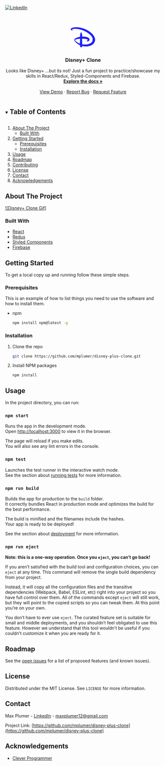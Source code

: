 
[![LinkedIn][linkedin-shield]][linkedin-url]

<br />
<p align="center">
  <a href="https://github.com/mplumer/disney-plus-clone">
    <img src="/public/images/favicon.svg" alt="Logo" width="80" height="80">
  </a>

  <h3 align="center">Disney+ Clone</h3>

  <p align="center">
    Looks like Disney+ ...but its not! Just a fun project to practice/showcase my skills in React/Redux, Styled-Components and Firebase. 
    <br />
    <a href="https://github.com/mplumer/disney-plus-clone"><strong>Explore the docs »</strong></a>
    <br />
    <br />
    <a href="https://github.com/mplumer/disney-plus-clone">View Demo</a>
    ·
    <a href="https://github.com/mplumer/disney-plus-clone/issues">Report Bug</a>
    ·
    <a href="https://github.com/mplumer/disney-plus-clone/issues">Request Feature</a>
  </p>
</p>

<!-- TABLE OF CONTENTS -->
<details open="open">
  <summary><h2 style="display: inline-block">Table of Contents</h2></summary>
  <ol>
    <li>
      <a href="#about-the-project">About The Project</a>
      <ul>
        <li><a href="#built-with">Built With</a></li>
      </ul>
    </li>
    <li>
      <a href="#getting-started">Getting Started</a>
      <ul>
        <li><a href="#prerequisites">Prerequisites</a></li>
        <li><a href="#installation">Installation</a></li>
      </ul>
    </li>
    <li><a href="#usage">Usage</a></li>
    <li><a href="#roadmap">Roadmap</a></li>
    <li><a href="#contributing">Contributing</a></li>
    <li><a href="#license">License</a></li>
    <li><a href="#contact">Contact</a></li>
    <li><a href="#acknowledgements">Acknowledgements</a></li>
  </ol>
</details>

<!-- ABOUT THE PROJECT -->

## About The Project

[![Disney+ Clone Gif]](https://drive.google.com/file/d/15KymT6Rah9MyTHOIB-8L3TH1oxnpdkDm/view?usp=sharing)

### Built With

- [React]()
- [Redux]()
- [Styled Components]()
- [Firebase]()

<!-- GETTING STARTED -->

## Getting Started

To get a local copy up and running follow these simple steps.

### Prerequisites

This is an example of how to list things you need to use the software and how to install them.

- npm
  ```sh
  npm install npm@latest -g
  ```

### Installation

1. Clone the repo
   ```sh
   git clone https://github.com/mplumer/disney-plus-clone.git
   ```
2. Install NPM packages
   ```sh
   npm install
   ```

<!-- USAGE EXAMPLES -->

## Usage

In the project directory, you can run:

### `npm start`

Runs the app in the development mode.<br />
Open [http://localhost:3000](http://localhost:3000) to view it in the browser.

The page will reload if you make edits.<br />
You will also see any lint errors in the console.

### `npm test`

Launches the test runner in the interactive watch mode.<br />
See the section about [running tests](https://facebook.github.io/create-react-app/docs/running-tests) for more information.

### `npm run build`

Builds the app for production to the `build` folder.<br />
It correctly bundles React in production mode and optimizes the build for the best performance.

The build is minified and the filenames include the hashes.<br />
Your app is ready to be deployed!

See the section about [deployment](https://facebook.github.io/create-react-app/docs/deployment) for more information.

### `npm run eject`

**Note: this is a one-way operation. Once you `eject`, you can’t go back!**

If you aren’t satisfied with the build tool and configuration choices, you can `eject` at any time. This command will remove the single build dependency from your project.

Instead, it will copy all the configuration files and the transitive dependencies (Webpack, Babel, ESLint, etc) right into your project so you have full control over them. All of the commands except `eject` will still work, but they will point to the copied scripts so you can tweak them. At this point you’re on your own.

You don’t have to ever use `eject`. The curated feature set is suitable for small and middle deployments, and you shouldn’t feel obligated to use this feature. However we understand that this tool wouldn’t be useful if you couldn’t customize it when you are ready for it.




<!-- ROADMAP -->

## Roadmap

See the [open issues](https://github.com/mplumer/disney-plus-clone/issues) for a list of proposed features (and known issues).


<!-- LICENSE -->

## License

Distributed under the MIT License. See `LICENSE` for more information.

<!-- CONTACT -->

## Contact

Max Plumer - [LinkedIn](https://www.linkedin.com/in/maxplumer/) - maxplumer12@gmail.com

Project Link: [https://github.com/mplumer/disney-plus-clone](https://github.com/mplumer/disney-plus-clone)

<!-- ACKNOWLEDGEMENTS -->

## Acknowledgements

- [Clever Programmer](https://www.youtube.com/channel/UCqrILQNl5Ed9Dz6CGMyvMTQ)

<!-- MARKDOWN LINKS & IMAGES -->
<!-- https://www.markdownguide.org/basic-syntax/#reference-style-links -->

[contributors-shield]: https://img.shields.io/github/contributors/github_username/repo.svg?style=for-the-badge
[contributors-url]: https://github.com/github_username/repo/graphs/contributors
[forks-shield]: https://img.shields.io/github/forks/github_username/repo.svg?style=for-the-badge
[forks-url]: https://github.com/github_username/repo/network/members
[stars-shield]: https://img.shields.io/github/stars/github_username/repo.svg?style=for-the-badge
[stars-url]: https://github.com/github_username/repo/stargazers
[issues-shield]: https://img.shields.io/github/issues/github_username/repo.svg?style=for-the-badge
[issues-url]: https://github.com/github_username/repo/issues
[license-shield]: https://img.shields.io/github/license/github_username/repo.svg?style=for-the-badge
[license-url]: https://github.com/github_username/repo/blob/master/LICENSE.txt
[linkedin-shield]: https://img.shields.io/badge/-LinkedIn-black.svg?style=for-the-badge&logo=linkedin&colorB=555
[linkedin-url]: https://linkedin.com/in/github_username
